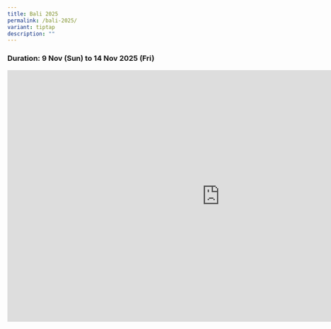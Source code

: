 ```yaml
---
title: Bali 2025
permalink: /bali-2025/
variant: tiptap
description: ""
---
```

<h3>Duration: 9 Nov (Sun) to 14 Nov 2025 (Fri)</h3>
<div class="iframe-wrapper">
<iframe height="569" width="960" allowfullscreen="true" frameborder="0" src="https://docs.google.com/presentation/d/e/2PACX-1vRH1kJcYQGj1eTlZxKKw5dhfMa3uo8LDn2gW068xsLtZ99yeiwmXLSnFwzd9FkQlgicXThP9TY5aQEM/pubembed?start=true&amp;loop=true&amp;delayms=3000"></iframe>
</div>
<p></p>